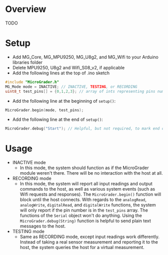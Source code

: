 # Overview
TODO

# Setup
* Add MG_Core, MG_MPU9250, MG_U8g2, and MG_Wifi to your Arduino libraries folder
* Delete MPU9250, U8g2 and Wifi_S08_v2, if applicable
* Add the following lines at the top of .ino sketch

```c
#include "MicroGrader.h"
MG_Mode mode = INACTIVE; // INACTIVE, TESTING, or RECORDING
uint8_t test_pins[] = {0,1,2,3}; // array of ints representing pins numbers
```

* Add the following line at the beginning of `setup()`:

```c
MicroGrader.begin(mode, test_pins);
```

* Add the following line at the end of `setup()`:

```c
MicroGrader.debug("Start"); // Helpful, but not required, to mark end of setup()
```

# Usage
* INACTIVE mode
    * In this mode, the system should function as if the MicroGrader module
    weren't there.  There will be no interaction with the host at all.
* RECORDING mode
    * In this mode, the system will report all input readings and output
    commands to the host, as well as various system events (such as Wifi
    requests and responses).  The `MicroGrader.begin()` function will block
    until the host connects.  With regards to the `analogRead`, `analogWrite`,
    `digitalRead`, and `digitalWrite` functions, the system will only report if
    the pin number is in the `test_pins` array.  The functions of the `Serial`
    object won't do anything.  Using the `MicroGrader.debug(String)` function
    is helpful to send plain text messages to the host.
* TESTING mode
    * Same as RECORDING mode, except input readings work differently.  Instead
    of taking a real sensor measurement and reporting it to the host, the
    system queries the host for a virtual measurement.